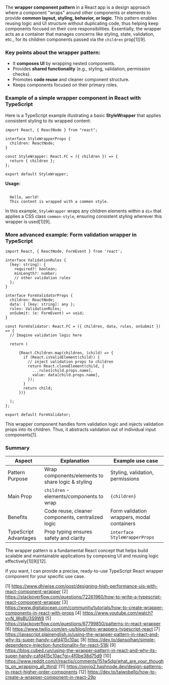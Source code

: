 The **wrapper component pattern** in a React app is a design approach where a component "wraps" around other components or
elements to provide **common layout, styling, behavior, or logic**. This pattern enables reusing logic and UI structure
without duplicating code, thus helping keep components focused on their core responsibilities. Essentially, the wrapper acts
as a container that manages concerns like styling, state, validation, etc., for its children components passed via the
`children` prop[1][9].

### Key points about the wrapper pattern:

- It **composes UI** by wrapping nested components.
- Provides **shared functionality** (e.g., styling, validation, permission checks).
- Promotes **code reuse** and cleaner component structure.
- Keeps components focused on their primary roles.

### Example of a simple wrapper component in React with TypeScript

Here is a TypeScript example illustrating a basic **StyleWrapper** that applies consistent styling to its wrapped content:

```tsx
import React, { ReactNode } from "react";

interface StyleWrapperProps {
  children: ReactNode;
}

const StyleWrapper: React.FC = ({ children }) => {
  return { children };
};

export default StyleWrapper;
```

**Usage:**

```tsx

  Hello, world!
  This content is wrapped with a common style.

```

In this example, `StyleWrapper` wraps any children elements within a `div` that applies a CSS class `common-style`, ensuring
consistent styling wherever this wrapper is used[1][9].

### More advanced example: Form validation wrapper in TypeScript

```tsx
import React, { ReactNode, FormEvent } from 'react';

interface ValidationRules {
  [key: string]: {
    required?: boolean;
    minLength?: number;
    // other validation rules
  };
}

interface FormValidatorProps {
  children: ReactNode;
  data: { [key: string]: any };
  rules: ValidationRules;
  onSubmit: (e: FormEvent) => void;
}

const FormValidator: React.FC = ({ children, data, rules, onSubmit }) => {
  // Imagine validation logic here

  return (

      {React.Children.map(children, (child) => {
        if (React.isValidElement(child)) {
          // inject validation props to children
          return React.cloneElement(child, {
            ...rules[child.props.name],
            value: data[child.props.name],
          });
        }
        return child;
      })}

  );
};

export default FormValidator;
```

This wrapper component handles form validation logic and injects validation props into its children. Thus, it abstracts
validation out of individual input components[1].

### Summary

| Aspect                | Explanation                                       | Example use case                           |
| --------------------- | ------------------------------------------------- | ------------------------------------------ |
| Pattern Purpose       | Wrap components/elements to share logic & styling | Styling, validation, permissions           |
| Main Prop             | `children` - elements/components to wrap          | `{children}`                               |
| Benefits              | Code reuse, cleaner components, centralized logic | Form validation wrappers, modal containers |
| TypeScript Advantages | Prop typing ensures safety and clarity            | `interface StyleWrapperProps`              |

The wrapper pattern is a fundamental React concept that helps build scalable and maintainable applications by composing UI
and reusing logic effectively[1][9][12].

If you want, I can provide a precise, ready-to-use TypeScript React wrapper component for your specific use case.

[1] https://www.dhiwise.com/post/designing-high-performance-uis-with-react-component-wrapper [2]
https://stackoverflow.com/questions/72261960/how-to-write-a-typescript-react-component-wrapper [3]
https://www.digitalocean.com/community/tutorials/how-to-create-wrapper-components-in-react-with-props [4]
https://www.youtube.com/watch?v=N_WgBU3S9W8 [5] https://stackoverflow.com/questions/67799850/patterns-in-react-wrapper [6]
https://www.twilio.com/en-us/blog/intro-wrappers-typescript-react [7]
https://javascript.plainenglish.io/using-the-wrapper-pattern-in-react-and-why-its-super-handy-cafd415c10ac [8]
https://dev.to/dansolhan/simple-dependency-injection-functionality-for-react-518j [9]
https://blog.cubed.run/using-the-wrapper-pattern-in-react-and-why-its-super-handy-cafd415c10ac?gi=4f0be38d75d9 [10]
https://www.reddit.com/r/reactjs/comments/151w5dg/what_are_your_thoughts_on_wrapping_all_third/ [11]
https://opyjo2.hashnode.dev/design-patterns-in-react-higher-order-components [12]
https://dev.to/taiwobello/how-to-create-a-wrapper-component-in-react-29p
